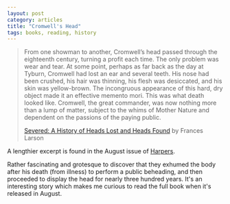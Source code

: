 ```yaml
---
layout: post
category: articles
title: "Cromwell's Head"
tags: books, reading, history
---
```


> From one showman to another, Cromwell’s head passed through the eighteenth century, turning a profit each time. The only problem was wear and tear. At some point, perhaps as far back as the day at Tyburn, Cromwell had lost an ear and several teeth. His nose had been crushed, his hair was thinning, his flesh was desiccated, and his skin was yellow-brown. The incongruous appearance of this hard, dry object made it an effective memento mori. This was what death looked like. Cromwell, the great commander, was now nothing more than a lump of matter, subject to the whims of Mother Nature and dependent on the passions of the paying public.
> 
> <a href="http://www.amazon.com/gp/product/0871404540/ref=as_li_tl?ie=UTF8&camp=1789&creative=9325&creativeASIN=0871404540&linkCode=as2&tag=four0b-20&linkId=BI3IUC5BVO4VKT6B">Severed: A History of Heads Lost and Heads Found</a> by Frances Larson

A lengthier excerpt is found in the August issue of [Harpers](http://amzn.to/1nikDPY "Harpers Monthly"). 

Rather fascinating and grotesque to discover that they exhumed the body after his death (from illness) to perform a public beheading, and then proceeded to display the head for nearly  three hundred years. It's an interesting story which makes me curious to read the full book when it's released in August. 



